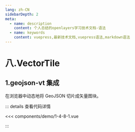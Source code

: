 ```yaml
---
lang: zh-CN
sidebarDepth: 2
meta:
  - name: description
    content: 个人总结的openlayers学习技术文档-语法
  - name: keywords
    content: vuepress,最新技术文档,vuepress语法,markdown语法
---
```


# 八.VectorTile

## 1.geojson-vt 集成

在浏览器中动态地将 GeoJSON 切片成矢量图块。


  <Container url="https://zhoubichuan.com/resume/?type=openlayers&name=1-4-8-1.vue" />

::: details 查看代码详情

<<< components/demo/1-4-8-1.vue

:::
